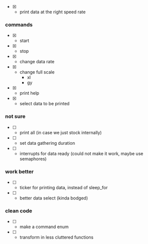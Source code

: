 - [x] - print data at the right speed rate

### commands
- [x] - start
- [x] - stop
- [x] - change data rate
- [x] - change full scale
    * xl
    * gy

- [x] - print help
- [x] - select data to be printed


### not sure
- [ ] - print all (in case we just stock internally)
- [ ] - set data gathering duration
- [ ] - interrupts for data ready (could not make it work, maybe use semaphores)

### work better
- [ ] - ticker for printing data, instead of sleep_for
- [ ] - better data select (kinda bodged)


### clean code
- [ ] - make a command enum
- [ ] - transform in less cluttered functions